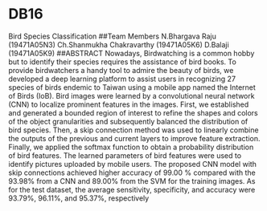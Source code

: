 # DB16
Bird Species Classification
##Team Members
N.Bhargava Raju (19471A05N3)
Ch.Shanmukha Chakravarthy (19471A05K6)
D.Balaji (19471A05K9)
##ABSTRACT
Nowadays, Birdwatching is a common hobby but to identify their species requires the
assistance of bird books. To provide birdwatchers a handy tool to admire the beauty of birds, we
developed a deep learning platform to assist users in recognizing 27 species of birds endemic to Taiwan
using a mobile app named the Internet of Birds (IoB). Bird images were learned by a convolutional
neural network (CNN) to localize prominent features in the images. First, we established and generated
a bounded region of interest to refine the shapes and colors of the object granularities and subsequently
balanced the distribution of bird species. Then, a skip connection method was used to linearly combine
the outputs of the previous and current layers to improve feature extraction.
Finally, we applied the softmax function to obtain a probability distribution of bird
features. The learned parameters of bird features were used to identify pictures uploaded by mobile
users. The proposed CNN model with skip connections achieved higher accuracy of 99.00 % compared
with the 93.98% from a CNN and 89.00% from the SVM for the training images. As for the test
dataset, the average sensitivity, specificity, and accuracy were 93.79%, 96.11%, and 95.37%,
respectively
